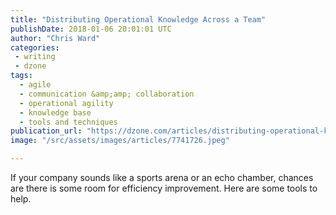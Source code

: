 ```yaml
---
title: "Distributing Operational Knowledge Across a Team"
publishDate: 2018-01-06 20:01:01 UTC
author: "Chris Ward"
categories:
 - writing
 - dzone
tags:
  - agile
  - communication &amp;amp; collaboration
  - operational agility
  - knowledge base
  - tools and techniques
publication_url: "https://dzone.com/articles/distributing-operational-knowledge-across-a-team"
image: "/src/assets/images/articles/7741726.jpeg"

---
```

If your company sounds like a sports arena or an echo chamber, chances are there is some room for efficiency improvement. Here are some tools to help.

